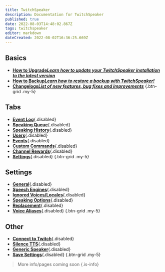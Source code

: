 ```yaml
---
title: TwitchSpeaker
description: Documentation for TwitchSpeaker
published: true
date: 2022-08-03T14:48:02.867Z
tags: twitchspeaker
editor: markdown
dateCreated: 2022-08-02T16:36:25.669Z
---
```


## Basics
- [<i class="mdi mdi-arrow-collapse-up text--twitch"></i>**How to Upgrade*Learn how to update your TwitchSpeaker installation to the latest version***](/en/TwitchSpeaker/Update)
- [<i class="mdi mdi-floppy text--twitch"></i>**How to Backup*Learn how to restore a backup with TwitchSpeaker!***](/en/TwitchSpeaker/Backup)
- [<i class="mdi mdi-update text--twitch"></i>**Changelogs*List of new features, bug fixes and improvements***](/en/TwitchSpeaker/Changelogs)
{.btn-grid .my-5}

## Tabs
- [<i class="mdi mdi-clock text--twitch"></i>**Event Log**](/en/TwitchSpeaker/Tabs/Event-Log){.disabled}
- [<i class="mdi mdi-human-queue text--twitch"></i>**Speaking Queue**](/en/TwitchSpeaker/Tabs/Speaking-Queue){.disabled}
- [<i class="mdi mdi-history text--twitch"></i>**Speaking History**](/en/TwitchSpeaker/Tabs/Speaking-History){.disabled}
- [<i class="mdi mdi-account text--twitch"></i>**Users**](/en/TwitchSpeaker/Tabs/Users){.disabled}
- [<i class="mdi mdi-clock mdi-flip-h text--twitch"></i>**Events**](/en/TwitchSpeaker/Tabs/Events){.disabled}
- [<i class="mdi mdi-exclamation-thick text--twitch"></i>**Custom Commands**](/en/TwitchSpeaker/Tabs/Custom-Commands){.disabled}
- [<i class="mdi mdi-adjust text--twitch"></i>**Channel Rewards**](/en/TwitchSpeaker/Tabs/Channel-Rewards){.disabled}
- [<i class="mdi mdi-cog text--twitch"></i>**Settings**](/en/TwitchSpeaker/Tabs/Settings){.disabled}
{.btn-grid .my-5}

## Settings
- [<i class="mdi mdi-format-align-center text--twitch"></i>**General**](/en/TwitchSpeaker/Tabs/Settings/General){.disabled}
- [<i class="mdi mdi-microphone text--twitch"></i>**Speech Engines**](/en/TwitchSpeaker/Tabs/Settings/Speech-Engines){.disabled}
- [<i class="mdi mdi-close-thick text--twitch"></i>**Ignored Voices/Locales**](/en/TwitchSpeaker/Tabs/Settings/Ignored-Voices-Locales){.disabled}
- [<i class="mdi mdi-format-list-numbered text--twitch"></i>**Speaking Options**](/en/TwitchSpeaker/Tabs/Settings/Speaking-Options){.disabled}
- [<i class="mdi mdi-content-cut text--twitch"></i>**Replacement**](/en/TwitchSpeaker/Tabs/Settings/Replacement){.disabled}
- [<i class="mdi mdi-account-voice text--twitch"></i>**Voice Aliases**](/en/TwitchSpeaker/Tabs/Settings/Voice-Aliases){.disabled}
{.btn-grid .my-5}

## Other
- [<i class="mdi mdi-transit-connection-variant text--twitch"></i>**Connect to Twitch**](/en/TwitchSpeaker/Connect-to-Twitch){.disabled}
- [<i class="mdi mdi-volume-mute text--twitch"></i>**Silence TTS**](/en/TwitchSpeaker/Pages/Settings/Silence-TTS){.disabled}
- [<i class="mdi mdi-speaker text--twitch"></i>**Generic Speaker**](/en/TwitchSpeaker/Pages/Settings/Generic-Speaker){.disabled}
- [<i class="mdi mdi-cog text--twitch"></i>**Save Settings**](/en/TwitchSpeaker/Pages/Settings/Save-Settings){.disabled}
{.btn-grid .my-5}

> More info/pages coming soon
{.is-info}